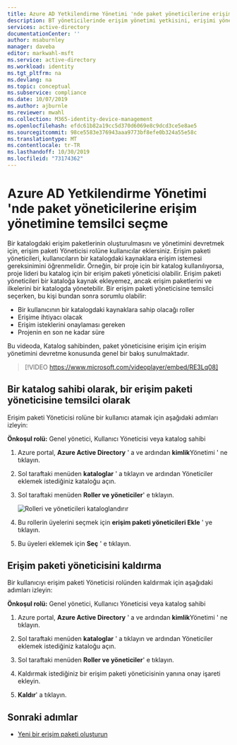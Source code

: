 ```yaml
---
title: Azure AD Yetkilendirme Yönetimi 'nde paket yöneticilerine erişim yönetimi temsilcisi-Azure Active Directory
description: BT yöneticilerinde erişim yönetimi yetkisini, erişimi yönetebilmeleri için paket yöneticilerine ve proje yöneticilerine erişme hakkında bilgi edinin.
services: active-directory
documentationCenter: ''
author: msaburnley
manager: daveba
editor: markwahl-msft
ms.service: active-directory
ms.workload: identity
ms.tgt_pltfrm: na
ms.devlang: na
ms.topic: conceptual
ms.subservice: compliance
ms.date: 10/07/2019
ms.author: ajburnle
ms.reviewer: mwahl
ms.collection: M365-identity-device-management
ms.openlocfilehash: efdc61b82a19cc5d370d6069e8c9dcd3ce5e8ae5
ms.sourcegitcommit: 98ce5583e376943aaa9773bf8efe0b324a55e58c
ms.translationtype: MT
ms.contentlocale: tr-TR
ms.lasthandoff: 10/30/2019
ms.locfileid: "73174362"
---
```

# <a name="delegate-access-governance-to-access-package-managers-in-azure-ad-entitlement-management"></a>Azure AD Yetkilendirme Yönetimi 'nde paket yöneticilerine erişim yönetimine temsilci seçme

Bir katalogdaki erişim paketlerinin oluşturulmasını ve yönetimini devretmek için, erişim paketi Yöneticisi rolüne kullanıcılar eklersiniz. Erişim paketi yöneticileri, kullanıcıların bir katalogdaki kaynaklara erişim istemesi gereksinimini öğrenmelidir. Örneğin, bir proje için bir katalog kullanılıyorsa, proje lideri bu katalog için bir erişim paketi yöneticisi olabilir.  Erişim paketi yöneticileri bir kataloğa kaynak ekleyemez, ancak erişim paketlerini ve ilkelerini bir katalogda yönetebilir.  Bir erişim paketi yöneticisine temsilci seçerken, bu kişi bundan sonra sorumlu olabilir:

- Bir kullanıcının bir katalogdaki kaynaklara sahip olacağı roller
- Erişime ihtiyacı olacak
- Erişim isteklerini onaylaması gereken
- Projenin en son ne kadar süre

Bu videoda, Katalog sahibinden, paket yöneticisine erişim için erişim yönetimini devretme konusunda genel bir bakış sunulmaktadır.

> [!VIDEO https://www.microsoft.com/videoplayer/embed/RE3Lq08]

## <a name="as-a-catalog-owner-delegate-to-an-access-package-manager"></a>Bir katalog sahibi olarak, bir erişim paketi yöneticisine temsilci olarak

Erişim paketi Yöneticisi rolüne bir kullanıcı atamak için aşağıdaki adımları izleyin:

**Önkoşul rolü:** Genel yönetici, Kullanıcı Yöneticisi veya katalog sahibi

1. Azure portal, **Azure Active Directory** ' a ve ardından **kimlik**Yönetimi ' ne tıklayın.

1. Sol taraftaki menüden **kataloglar** ' a tıklayın ve ardından Yöneticiler eklemek istediğiniz kataloğu açın.

1. Sol taraftaki menüden **Roller ve yöneticiler**' e tıklayın.

    ![Rolleri ve yöneticileri kataloglandırır](./media/entitlement-management-shared/catalog-roles-administrators.png)

1. Bu rollerin üyelerini seçmek için **erişim paketi yöneticileri Ekle** ' ye tıklayın.

1. Bu üyeleri eklemek için **Seç** ' e tıklayın.

## <a name="remove-an-access-package-manager"></a>Erişim paketi yöneticisini kaldırma

Bir kullanıcıyı erişim paketi Yöneticisi rolünden kaldırmak için aşağıdaki adımları izleyin:

**Önkoşul rolü:** Genel yönetici, Kullanıcı Yöneticisi veya katalog sahibi

1. Azure portal, **Azure Active Directory** ' a ve ardından **kimlik**Yönetimi ' ne tıklayın.

1. Sol taraftaki menüden **kataloglar** ' a tıklayın ve ardından Yöneticiler eklemek istediğiniz kataloğu açın.

1. Sol taraftaki menüden **Roller ve yöneticiler**' e tıklayın.

1. Kaldırmak istediğiniz bir erişim paketi yöneticisinin yanına onay işareti ekleyin.

1. **Kaldır**' a tıklayın.

## <a name="next-steps"></a>Sonraki adımlar

- [Yeni bir erişim paketi oluşturun](entitlement-management-access-package-create.md)
